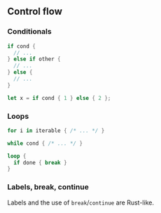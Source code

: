 ## Control flow

### Conditionals
```rust
if cond {
  // ...
} else if other {
  // ...
} else {
  // ...
}

let x = if cond { 1 } else { 2 };
```

### Loops
```rust
for i in iterable { /* ... */ }

while cond { /* ... */ }

loop {
  if done { break }
}
```

### Labels, break, continue
Labels and the use of `break`/`continue` are Rust-like.


